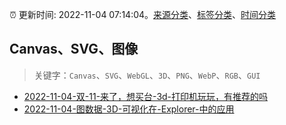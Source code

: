 :alarm_clock: 更新时间: 2022-11-04 07:14:04。[来源分类](../README.md)、[标签分类](../TAGS.md)、[时间分类](../TIMELINE.md)

## Canvas、SVG、图像


> 关键字：`Canvas`、`SVG`、`WebGL`、`3D`、`PNG`、`WebP`、`RGB`、`GUI`



- [2022-11-04-双-11-来了，想买台-3d-打印机玩玩，有推荐的吗](https://www.v2ex.com/t/892619) 
- [2022-11-04-图数据-3D-可视化在-Explorer-中的应用](https://toutiao.io/k/w06q7ne) 